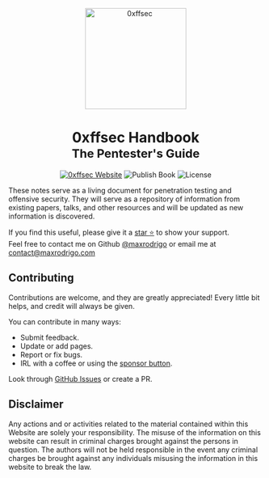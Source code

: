 <p align="center">
    <a href="https://0xffsec.com/handbook">
        <img src="https://0xffsec.com/handbook/images/logo.png" alt="0xffsec" width="200">
    </a>
</p>
<h1 align="center">
0xffsec Handbook
<br/>
<small>The Pentester's Guide</small>
</h1>
<p align="center">
    <a href="http://0xffsec.com/handbook"><img src="https://img.shields.io/badge/website-url-success" alt="0xffsec Website"></a>
    <img src="https://github.com/0xffsec/book/workflows/Publish%20Book/badge.svg" alt="Publish Book">
    <img alt="License" src="https://img.shields.io/github/license/0xffsec/handbook">
</p>

These notes serve as a living document
for penetration testing
and offensive security.
They will serve
as a repository of information
from existing papers,
talks,
and other resources
and will be updated
as new information is discovered.

If you find this useful,
please give it a [star :star:](https://github.com/0xffsec/handbook)
to show your support.\
Feel free to contact me on Github [@maxrodrigo](https://github.com/maxrodrigo) or email me at [contact@maxrodrigo.com](mailto:contact@maxrodrigo.com)

## Contributing

Contributions are welcome,
and they are greatly appreciated!
Every little bit helps,
and credit will always be given.

You can contribute in many ways:

- Submit feedback.
- Update or add pages.
- Report or fix bugs.
- IRL with a coffee or using the [sponsor button](https://github.com/sponsors/maxrodrigo).

Look through [GitHub Issues](https://github.com/0xffsec/handbook/issues)
or create a PR.

## Disclaimer

Any actions and or activities related to the material contained within this Website are solely your responsibility. The misuse of the information on this website can result in criminal charges brought against the persons in question.
The authors will not be held responsible in the event any criminal charges be brought against any individuals misusing the information in this website to break the law.
